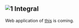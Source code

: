 ![1](https://github.com/monstaHD/Integral/raw/master/rsc/favicon.ico) Integral
---
Web application of [this](https://github.com/monstaHD/Gaussian_Quadrature) is coming.
